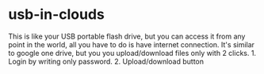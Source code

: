 # usb-in-clouds

This is like your USB portable flash drive, but you can access it from any point in the world, all you have to do is have internet  connection. It's similar to google one drive, but you you upload/download files only with 2 clicks. 1. Login by writing only password. 2. Upload/download button
